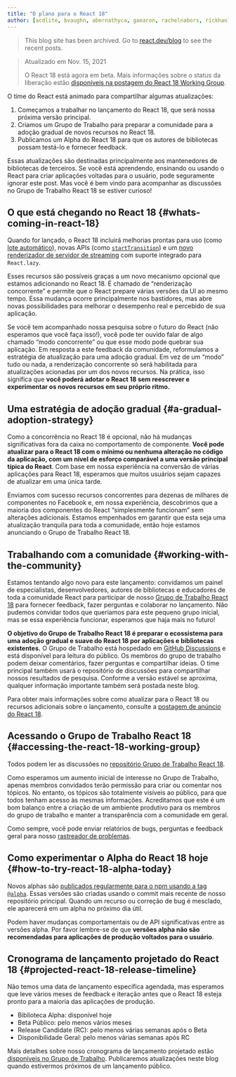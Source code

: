 ```yaml
---
title: "O plano para o React 18"
author: [acdlite, bvaughn, abernathyca, gaearon, rachelnabors, rickhanlonii, sebmarkbage, sethwebster]
---
```


<div class="scary">

> This blog site has been archived. Go to [react.dev/blog](https://pt-br.react.dev/blog) to see the recent posts.

</div>

> Atualizado em Nov. 15, 2021
>
> O React 18 está agora em beta. Mais informações sobre o status da liberação estão [disponíveis na postagem do React 18 Working Group](https://github.com/reactwg/react-18/discussions/112).

O time do React está animado para compartilhar algumas atualizações:

1. Começamos a trabalhar no lançamento do React 18, que será nossa próxima versão principal.
2. Criamos um Grupo de Trabalho para preparar a comunidade para a adoção gradual de novos recursos no React 18.
3. Publicamos um Alpha do React 18 para que os autores de bibliotecas possam testá-lo e fornecer feedback.

Essas atualizações são destinadas principalmente aos mantenedores de bibliotecas de terceiros. Se você está aprendendo, ensinando ou usando o React para criar aplicações voltadas para o usuário, pode seguramente ignorar este post. Mas você é bem vindo para acompanhar as discussões no Grupo de Trabalho React 18 se estiver curioso!

## O que está chegando no React 18 {#whats-coming-in-react-18}

Quando for lançado, o React 18 incluirá melhorias prontas para uso (como [lote automático](https://github.com/reactwg/react-18/discussions/21)), novas APIs (como [`startTransition`](https://github.com/reactwg/react-18/discussions/41)) e um [novo renderizador de servidor de streaming](https://github.com/reactwg/react-18/discussions/37) com suporte integrado para `React.lazy`.

Esses recursos são possíveis graças a um novo mecanismo opcional que estamos adicionando no React 18. É chamado de “renderização concorrente” e permite que o React prepare várias versões da UI ao mesmo tempo. Essa mudança ocorre principalmente nos bastidores, mas abre novas possibilidades para melhorar o desempenho real e percebido de sua aplicação.

Se você tem acompanhado nossa pesquisa sobre o futuro do React (não esperamos que você faça isso!), você pode ter ouvido falar de algo chamado “modo concorrente” ou que esse modo pode quebrar sua aplicação. Em resposta a este feedback da comunidade, reformulamos a estratégia de atualização para uma adoção gradual. Em vez de um “modo” tudo ou nada, a renderização concorrente só será habilitada para atualizações acionadas por um dos novos recursos. Na prática, isso significa que **você poderá adotar o React 18 sem reescrever e experimentar os novos recursos em seu próprio ritmo.**

## Uma estratégia de adoção gradual {#a-gradual-adoption-strategy}

Como a concorrência no React 18 é opcional, não há mudanças significativas fora da caixa no comportamento de componente. **Você pode atualizar para o React 18 com o mínimo ou nenhuma alteração no código da aplicação, com um nível de esforço comparável a uma versão principal típica do React**. Com base em nossa experiência na conversão de várias aplicações para React 18, esperamos que muitos usuários sejam capazes de atualizar em uma única tarde.

Enviamos com sucesso recursos concorrentes para dezenas de milhares de componentes no Facebook e, em nossa experiência, descobrimos que a maioria dos componentes do React “simplesmente funcionam” sem alterações adicionais. Estamos empenhados em garantir que esta seja uma atualização tranquila para toda a comunidade, então hoje estamos anunciando o Grupo de Trabalho React 18.

## Trabalhando com a comunidade {#working-with-the-community}

Estamos tentando algo novo para este lançamento: convidamos um painel de especialistas, desenvolvedores, autores de bibliotecas e educadores de toda a comunidade React para participar de nosso [Grupo de Trabalho React 18](https://github.com/reactwg/react-18) para fornecer feedback, fazer perguntas e colaborar no lançamento. Não pudemos convidar todos que queríamos para este pequeno grupo inicial, mas se essa experiência funcionar, esperamos que haja mais no futuro!

**O objetivo do Grupo de Trabalho React 18 é preparar o ecossistema para uma adoção gradual e suave do React 18 por aplicações e bibliotecas existentes.** O Grupo de Trabalho está hospedado em [GitHub Discussions](https://github.com/reactwg/react-18/discussions) e está disponível para leitura do público. Os membros do grupo de trabalho podem deixar comentários, fazer perguntas e compartilhar ideias. O time principal também usará o repositório de discussões para compartilhar nossos resultados de pesquisa. Conforme a versão estável se aproxima, qualquer informação importante também será postada neste blog.

Para obter mais informações sobre como atualizar para o React 18 ou recursos adicionais sobre o lançamento, consulte a [postagem de anúncio do React 18](https://github.com/reactwg/react-18/discussions/4).

## Acessando o Grupo de Trabalho React 18 {#accessing-the-react-18-working-group}

Todos podem ler as discussões no [repositório Grupo de Trabalho React 18](https://github.com/reactwg/react-18).

Como esperamos um aumento inicial de interesse no Grupo de Trabalho, apenas membros convidados terão permissão para criar ou comentar nos tópicos. No entanto, os tópicos são totalmente visíveis ao público, para que todos tenham acesso às mesmas informações. Acreditamos que este é um bom balanço entre a criação de um ambiente produtivo para os membros do grupo de trabalho e manter a transparência com a comunidade em geral.

Como sempre, você pode enviar relatórios de bugs, perguntas e feedback geral para nosso [rastreador de problemas](https://github.com/facebook/react/issues).

## Como experimentar o Alpha do React 18 hoje {#how-to-try-react-18-alpha-today}

Novos alphas são [publicados regularmente para o npm usando a tag `@alpha`](https://github.com/reactwg/react-18/discussions/9). Essas versões são criadas usando o commit mais recente de nosso repositório principal. Quando um recurso ou correção de bug é mesclado, ele aparecerá em um alpha no próximo dia útil.

Podem haver mudanças comportamentais ou de API significativas entre as versões alpha. Por favor lembre-se de que **versões alpha não são recomendadas para aplicações de produção voltados para o usuário**.

## Cronograma de lançamento projetado do React 18 {#projected-react-18-release-timeline}

Não temos uma data de lançamento específica agendada, mas esperamos que leve vários meses de feedback e iteração antes que o React 18 esteja pronto para a maioria das aplicações de produção.

* Biblioteca Alpha: disponível hoje
* Beta Público: pelo menos vários meses
* Release Candidate (RC): pelo menos várias semanas após o Beta
* Disponibilidade Geral: pelo menos várias semanas após RC

Mais detalhes sobre nosso cronograma de lançamento projetado estão [disponíveis no Grupo de Trabalho](https://github.com/reactwg/react-18/discussions/9). Publicaremos atualizações neste blog quando estivermos próximos de um lançamento público.
